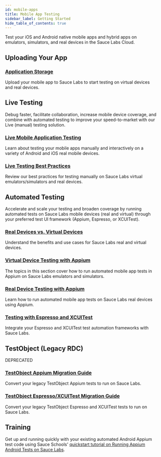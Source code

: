 ```yaml
---
id: mobile-apps
title: Mobile App Testing
sidebar_label: Getting Started
hide_table_of_contents: true
---
```


Test your iOS and Android native mobile apps and hybrid apps on emulators, simulators, and real devices in the Sauce Labs Cloud.

## Uploading Your App

<div>
  <div className="box boxwidetop card">
    <div className="container">
    <a href="/mobile-apps/app-storage"><h3>Application Storage</h3></a>
    <p>Upload your mobile app to Sauce Labs to start testing on virtual devices and real devices.</p>
    </div>
  </div>
</div>

## Live Testing  

Debug faster, facilitate collaboration, increase mobile device coverage, and combine with automated testing to improve your speed-to-market with our Live (manual) testing solution.


<div className="box-wrapper" markdown="1">

  <div className="box box1 card">
    <div className="container">
    <a href="/mobile-apps/live-testing/live-mobile-app-testing"><h3>Live Mobile Application Testing</h3></a>
    <p>Learn about testing your mobile apps manually and interactively on a variety of Android and iOS real mobile devices.</p>
    </div>
  </div>
  <div className="box box2 card">
    <div className="container">
    <a href="/mobile-apps/live-testing/live-mobile-app-testing"><h3>Live Testing Best Practices</h3></a>
    <p>Review our best practices for testing manually on Sauce Labs virtual emulators/simulators and real devices.</p>
    </div>
  </div>
</div>

## Automated Testing

Accelerate and scale your testing and broaden coverage by running automated tests on Sauce Labs mobile devices (real and virtual) through your preferred test UI framework (Appium, Espresso, or XCUITest).

<div>
  <div className="box boxwidetop card">
    <div className="container">
    <a href="/mobile-apps/supported-devices"><h3>Real Devices vs. Virtual Devices</h3></a>
    <p>Understand the benefits and use cases for Sauce Labs real and virtual devices.</p>
    </div>
  </div>
</div>
<div className="box-wrapper" markdown="1">
  <div className="box box1 card">
    <div className="container">
    <a href="/mobile-apps/automated-testing/appium/virtual-devices"><h3>Virtual Device Testing with Appium</h3></a>The topics in this section cover how to run automated mobile app tests in Appium on Sauce Labs emulators and simulators.
    </div>
  </div>
  <div className="box box2 card">
    <div className="container">
    <a href="/mobile-apps/automated-testing/appium/real-devices"><h3>Real Device Testing with Appium</h3></a>Learn how to run automated mobile app tests on Sauce Labs real devices using Appium.
    </div>
  </div>
</div>
<div className="box boxwidebottom card">
  <div className="container">
  <a href="/mobile-apps/automated-testing/espresso-xcuitest"><h3>Testing with Espresso and XCUITest</h3></a>
  <p>Integrate your Espresso and XCUITest test automation frameworks with Sauce Labs.</p>
  </div>
</div>

## TestObject (Legacy RDC)

<p><span className="sauceGold">DEPRECATED</span></p>

<div className="box-wrapper" markdown="1">

  <div className="box box1 card">
    <div className="container">
    <a href="/mobile-apps/automated-testing/appium/migration"><h3>TestObject Appium Migration Guide</h3></a>
    <p>Convert your legacy TestObject Appium tests to run on Sauce Labs.</p>
    </div>
  </div>
  <div className="box box2 card">
    <div className="container">
    <a href="/mobile-apps/automated-testing/espresso-xcuitest/#legacy-to-saucectl-commands-map"><h3>TestObject Espresso/XCUITest Migration Guide</h3></a>
    <p>Convert your legacy TestObject Espresso and XCUITest tests to run on Sauce Labs.</p>
    </div>
  </div>
</div>

## Training

Get up and running quickly with your existing automated Android Appium test code using Sauce Schools' [quickstart tutorial on Running Appium Android Tests on Sauce Labs](https://training.saucelabs.com/codelabs/Module2-Quickstart/?index=..%2F..quickstart#0).
